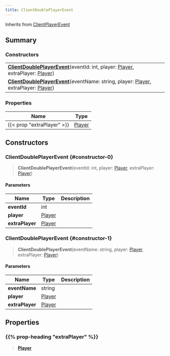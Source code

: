 ```yaml
---
title: ClientDoublePlayerEvent
---
```


Inherits from [ClientPlayerEvent](/vext/ref/client/type/clientplayerevent)

## Summary

### Constructors

|  |
| --- |
| **[ClientDoublePlayerEvent](#constructor-0)**(eventId: int, player: [Player](/vext/ref/client/type/player), extraPlayer: [Player](/vext/ref/client/type/player)) |
| **[ClientDoublePlayerEvent](#constructor-1)**(eventName: string, player: [Player](/vext/ref/client/type/player), extraPlayer: [Player](/vext/ref/client/type/player)) |

### Properties

| Name | Type |
| ---- | ---- |
| {{< prop "extraPlayer" >}} | [Player](/vext/ref/client/type/player) |

## Constructors

### ClientDoublePlayerEvent {#constructor-0}

> **ClientDoublePlayerEvent**(eventId: int, player: [Player](/vext/ref/client/type/player), extraPlayer: [Player](/vext/ref/client/type/player))

#### Parameters

| Name | Type | Description |
| ---- | ---- | ----------- |
| **eventId** | int |  |
| **player** | [Player](/vext/ref/client/type/player) |  |
| **extraPlayer** | [Player](/vext/ref/client/type/player) |  |

### ClientDoublePlayerEvent {#constructor-1}

> **ClientDoublePlayerEvent**(eventName: string, player: [Player](/vext/ref/client/type/player), extraPlayer: [Player](/vext/ref/client/type/player))

#### Parameters

| Name | Type | Description |
| ---- | ---- | ----------- |
| **eventName** | string |  |
| **player** | [Player](/vext/ref/client/type/player) |  |
| **extraPlayer** | [Player](/vext/ref/client/type/player) |  |

## Properties

### {{% prop-heading "extraPlayer" %}}

> **[Player](/vext/ref/client/type/player)**

